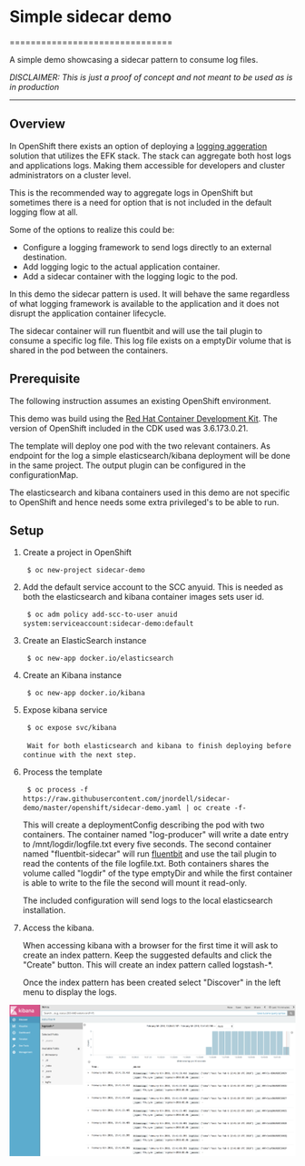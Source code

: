 # Simple sidecar demo
===============================

A simple demo showcasing a sidecar pattern to consume log files.

*DISCLAIMER: This is just a proof of concept and not meant to be used as is in production*

-------
## Overview

In OpenShift there exists an option of deploying a [logging aggeration](https://docs.openshift.com/container-platform/latest/install_config/aggregate_logging.html) solution that utilizes the EFK stack. The stack can aggregate both host logs and applications logs. Making them accessible for developers and cluster administrators on a cluster level.

This is the recommended way to aggregate logs in OpenShift but sometimes there is a need for option that is not included in the default logging flow at all.

Some of the options to realize this could be:

* Configure a logging framework to send logs directly to an external destination.
* Add logging logic to the actual application container.
* Add a sidecar container with the logging logic to the pod.

In this demo the sidecar pattern is used. It will behave the same regardless of what logging framework is available to the application and it does not disrupt the application container lifecycle.

The sidecar container will run fluentbit and will use the tail plugin to consume a specific log file. This log file exists on a emptyDir volume that is shared in the pod between the containers.

## Prerequisite

The following instruction assumes an existing OpenShift environment.

This demo was build using the [Red Hat Container Development Kit](https://developers.redhat.com/products/cdk/overview/). The version of OpenShift included in the CDK used was 3.6.173.0.21.

The template will deploy one pod with the two relevant containers. As endpoint for the log a simple elasticsearch/kibana deployment will be done in the same project. The output plugin can be configured in the configurationMap.

The elasticsearch and kibana containers used in this demo are not specific to OpenShift and hence needs some extra privileged's to be able to run.

## Setup

1. Create a project in OpenShift

        $ oc new-project sidecar-demo

2. Add the default service account to the SCC anyuid. This is needed as both the elasticsearch and kibana container images sets user id.

        $ oc adm policy add-scc-to-user anuid system:serviceaccount:sidecar-demo:default

3. Create an ElasticSearch instance

        $ oc new-app docker.io/elasticsearch

4. Create an Kibana instance

        $ oc new-app docker.io/kibana
        
5. Expose kibana service

        $ oc expose svc/kibana

        Wait for both elasticsearch and kibana to finish deploying before continue with the next step.

6. Process the template 

        $ oc process -f https://raw.githubusercontent.com/jnordell/sidecar-demo/master/openshift/sidecar-demo.yaml | oc create -f-
    
    This will create a deploymentConfig describing the pod with two containers. The container named "log-producer" will write a date entry to /mnt/logdir/logfile.txt every five seconds. The second container named "fluentbit-sidecar" will run [fluentbit](http://fluentbit.io) and use the tail plugin to read the contents of the file logfile.txt. Both containers shares the volume called "logdir" of the type emptyDir and while the first container is able to write to the file the second will mount it read-only. 

    The included configuration will send logs to the local elasticsearch installation.

7. Access the kibana.

    When accessing kibana with a browser for the first time it will ask to create an index pattern. Keep the suggested defaults and click the "Create" button. This will create an index pattern called logstash-*. 
    
    Once the index pattern has been created select "Discover" in the left menu to display the logs.

![Kibana](https://github.com/jnordell/sidecar-demo/blob/master/docs/images/kibana.png?raw=true)
